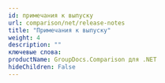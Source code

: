 ```yaml
---
id: примечания к выпуску
url: comparison/net/release-notes
title: "Примечания к выпуску"
weight: 4
description: ""
ключевые слова:
productName: GroupDocs.Comparison для .NET
hideChildren: False
---
```

